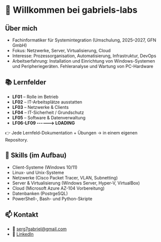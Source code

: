 # 👋 Willkommen bei gabriels-labs

## Über mich
- Fachinformatiker für Systemintegration (Umschulung, 2025–2027, GFN GmbH)  
- Fokus: Netzwerke, Server, Virtualisierung, Cloud
- Interesse: Prozessorganisation, Automatisierung, Infrastruktur, DevOps
- Arbeitserfahrung: Installation und Einrichtung von Windows-Systemen und Peripheriegeräten. Fehleranalyse und Wartung von PC-Hardware

## 📚 Lernfelder
- **LF01** – Rolle im Betrieb  
- **LF02** – IT-Arbeitsplätze ausstatten  
- **LF03** – Netzwerke & Clients  
- **LF04** – IT-Sicherheit / Grundschutz  
- **LF05** – Software & Datenverwaltung
- **LF06-LF09 ------> LOADING**

👉 Jede Lernfeld-Dokumentation + Übungen → in einem eigenen Repository.  

## 🔧 Skills (im Aufbau)
- Client-Systeme (Windows 10/11)
- Linux- und Unix-Systeme
- Netzwerke (Cisco Packet Tracer, VLAN, Subnetting)  
- Server & Virtualisierung (Windows Server, Hyper-V, VirtualBox)
- Cloud (Microsoft Azure AZ-104 Vorbereitung)  
- Datenbanken (PostrgeSQL)
- PowerShell-, Bash- und Python-Skripte

## 📫 Kontakt
- 📧 serg7gabriel@gmail.com
- 🔗 <a href="https://www.linkedin.com/in/sergey-gabriel-84b8a438a" target="_blank">LinkedIn</a>
